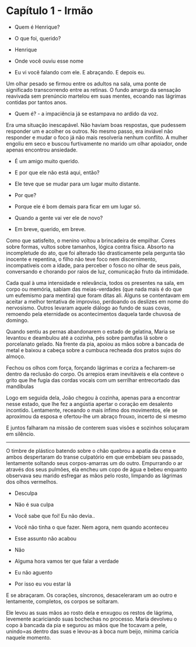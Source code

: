 # Capítulo 1 - Irmão

 - Quem é Henrique?
 
 - O que foi, querido?
 
 - Henrique
 
 - Onde você ouviu esse nome

 - Eu vi você falando com ele. E abraçando. E depois eu.

Um olhar pesado se firmou entre os adultos na sala, uma ponte de significado transcorrendo entre as retinas. O fundo amargo da sensação reavivada sem prenúncio martelou em suas mentes, ecoando nas lágrimas contidas por tantos anos.

 - Quem é? - a impaciência já se estampava no ardido da voz.

Era uma situação inescapável. Não haviam boas respostas, que pudessem responder um e acolher os outros. No mesmo passo, era inviável não responder e mudar o foco já não mais resolveria nenhum conflito. A mulher engoliu em seco e buscou furtivamente no marido um olhar apoiador, onde apenas encontrou ansiedade.

 - É um amigo muito querido.

 - E por que ele não está aqui, então?

 - Ele teve que se mudar para um lugar muito distante.

 - Por que?

 - Porque ele é bom demais para ficar em um lugar só.

 - Quando a gente vai ver ele de novo?

 - Em breve, querido, em breve.

Como que satisfeito, o menino voltou a brincadeira de empilhar. Cores sobre formas, vultos sobre tamanhos, lógica contra física. Absorto na incompletude do ato, que foi alterado tão drasticamente pela pergunta tão inocente e repentina, o filho não teve foco nem discernimento, incompatíveis com a idade, para perceber o fosco no olhar de seus pais, conversando e chorando por raios de luz, comunicação fruto da intimidade.

Cada qual à uma intensidade e relevância, todos os presentes na sala, em corpo ou memória, sabiam das meias-verdades (que nada mais é do que um eufemismo para mentira) que foram ditas ali. Alguns se contentavam em aceitar a melhor tentativa de improviso, perdoando os deslizes em nome do nervosismo. Outros levaram aquele diálogo ao fundo de suas covas, remoendo pela eternidade os acontecimentos daquela tarde chuvosa de domingo.

Quando sentiu as pernas abandonarem o estado de gelatina, Maria se levantou e deambulou até a cozinha, pés sobre pantufas lã sobre o porcelanato gelado. Na frente da pia, apoiou as mãos sobre a bancada de metal e baixou a cabeça sobre a cumbuca recheada dos pratos sujos do almoço.

Fechou os olhos com força, forçando lágrimas e coriza a fecharem-se dentro da reclusão do corpo. Os arrepios eram inevitáveis e ela conteve o grito que lhe fugia das cordas vocais com um serrilhar entrecortado das mandíbulas

Logo em seguida dela, João chegou à cozinha, apenas para a encontrar nesse estado, que lhe fez a angústia apertar o coração em desalento incontido. Lentamente, receando o mais ínfimo dos movimentos, ele se aproximou da esposa e ofertou-lhe um abraço frouxo, incerto de si mesmo

E juntos falharam na missão de conterem suas visões e sozinhos soluçaram em  silêncio.

---

O timbre de plástico batendo sobre o chão quebrou a apatia da cena e ambos despertaram do transe culpatório em que embebiam seu passado, lentamente soltando seus corpos-amarras um do outro. Empurrando o ar através dos seus pulmões, ela encheu um copo de água e bebeu enquanto observava seu marido esfregar as mãos pelo rosto, limpando as lágrimas dos olhos vermelhos.

 - Desculpa

 - Não é sua culpa

 - Você sabe que foi! Eu não devia..

 - Você não tinha o que fazer. Nem agora, nem quando aconteceu

 - Esse assunto não acabou

 - Não

 - Alguma hora vamos ter que falar a verdade

 - Eu não aguento

 - Por isso eu vou estar lá

E se abraçaram. Os corações, síncronos, desaceleraram um ao outro e lentamente, completos, os corpos se soltaram.

Ele levou as suas mãos ao rosto dela e enxugou os restos de lágrima, levemente acariciando suas bochechas no processo. Maria devolveu o copo à bancada da pia  e segurou as mãos que lhe tocavam a pele, unindo=as dentro das suas e levou-as à boca num beijo, mínima carícia naquele momento.
